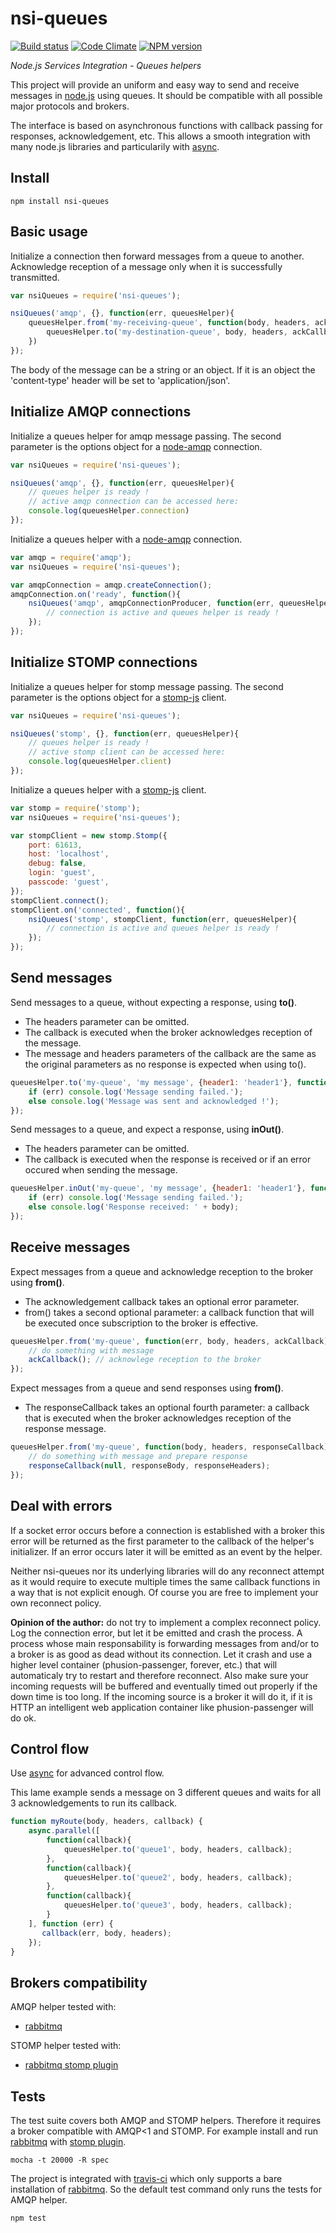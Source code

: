 nsi-queues
==========

[![Build status](https://travis-ci.org/albanm/nsi-queues.svg)](https://travis-ci.org/albanm/nsi-queues)
[![Code Climate](https://codeclimate.com/github/albanm/nsi-queues/badges/gpa.svg)](https://codeclimate.com/github/albanm/nsi-queues)
[![NPM version](https://badge.fury.io/js/nsi-queues.svg)](http://badge.fury.io/js/nsi-queues)

*Node.js Services Integration - Queues helpers*

This project will provide an uniform and easy way to send and receive messages in [node.js](http://nodejs.org/) using queues.
It should be compatible with all possible major protocols and brokers.

The interface is based on asynchronous functions with callback passing for responses, acknowledgement, etc.
This allows a smooth integration with many node.js libraries and particularily with [async](https://github.com/caolan/async).

Install
-------

	npm install nsi-queues

Basic usage
-----------

Initialize a connection then forward messages from a queue to another.
Acknowledge reception of a message only when it is successfully transmitted.

```js
var nsiQueues = require('nsi-queues');

nsiQueues('amqp', {}, function(err, queuesHelper){
	queuesHelper.from('my-receiving-queue', function(body, headers, ackCallback) {
		queuesHelper.to('my-destination-queue', body, headers, ackCallback);
	})
});
```

The body of the message can be a string or an object.
If it is an object the 'content-type' header will be set to 'application/json'.

Initialize AMQP connections
---------------------------

Initialize a queues helper for amqp message passing.
The second parameter is the options object for a [node-amqp](https://github.com/postwait/node-amqp) connection.

```js
var nsiQueues = require('nsi-queues');

nsiQueues('amqp', {}, function(err, queuesHelper){
	// queues helper is ready !
	// active amqp connection can be accessed here:
	console.log(queuesHelper.connection)
});
```

Initialize a queues helper with a [node-amqp](https://github.com/postwait/node-amqp) connection.

```js
var amqp = require('amqp');
var nsiQueues = require('nsi-queues');

var amqpConnection = amqp.createConnection();
amqpConnection.on('ready', function(){
	nsiQueues('amqp', amqpConnectionProducer, function(err, queuesHelper){
		// connection is active and queues helper is ready !
	});
});
```

Initialize STOMP connections
----------------------------

Initialize a queues helper for stomp message passing.
The second parameter is the options object for a [stomp-js](https://github.com/benjaminws/stomp-js) client.

```js
var nsiQueues = require('nsi-queues');

nsiQueues('stomp', {}, function(err, queuesHelper){
	// queues helper is ready !
	// active stomp client can be accessed here:
	console.log(queuesHelper.client)
});
```

Initialize a queues helper with a [stomp-js](https://github.com/benjaminws/stomp-js) client.

```js
var stomp = require('stomp');
var nsiQueues = require('nsi-queues');

var stompClient = new stomp.Stomp({
	port: 61613,
	host: 'localhost',
	debug: false,
	login: 'guest',
	passcode: 'guest',
});
stompClient.connect();
stompClient.on('connected', function(){
	nsiQueues('stomp', stompClient, function(err, queuesHelper){
		// connection is active and queues helper is ready !
	});
});
```

Send messages
-------------

Send messages to a queue, without expecting a response, using **to()**.

  - The headers parameter can be omitted.
  - The callback is executed when the broker acknowledges reception of the message.
  - The message and headers parameters of the callback are the same as the original parameters as no response is expected when using to().

```js
queuesHelper.to('my-queue', 'my message', {header1: 'header1'}, function(err, body, headers) {
	if (err) console.log('Message sending failed.');
	else console.log('Message was sent and acknowledged !');
});
```

Send messages to a queue, and expect a response, using **inOut()**.

  - The headers parameter can be omitted.
  - The callback is executed when the response is received or if an error occured when sending the message.

```js
queuesHelper.inOut('my-queue', 'my message', {header1: 'header1'}, function(err, body, headers) {
	if (err) console.log('Message sending failed.');
	else console.log('Response received: ' + body);
});
```

Receive messages
----------------

Expect messages from a queue and acknowledge reception to the broker using **from()**.

  - The acknowledgement callback takes an optional error parameter.
  - from() takes a second optional parameter: a callback function that will be executed once subscription to the broker is effective.

```js
queuesHelper.from('my-queue', function(err, body, headers, ackCallback) {
	// do something with message
	ackCallback(); // acknowlege reception to the broker
});
```

Expect messages from a queue and send responses using **from()**.

  - The responseCallback takes an optional fourth parameter: a callback that is executed when the broker acknowledges reception of the response message.

```js
queuesHelper.from('my-queue', function(body, headers, responseCallback) {
	// do something with message and prepare response
	responseCallback(null, responseBody, responseHeaders);
});
```

Deal with errors
----------------

If a socket error occurs before a connection is established with a broker this error will be returned as the first
parameter to the callback of the helper's initializer. If an error occurs later it will be emitted as an event by the helper.

Neither nsi-queues nor its underlying libraries will do any reconnect attempt as it would require to execute multiple times the same callback functions in a way that is not explicit enough. Of course you are free to implement your own reconnect policy.

**Opinion of the author:** do not try to implement a complex reconnect policy. Log the connection error, but let it be emitted and crash the process. A process whose main responsability is forwarding messages from and/or to a broker is as good as dead without its connection. Let it crash and use a higher level container (phusion-passenger, forever, etc.) that will automaticaly try to restart and therefore reconnect. Also make sure your incoming requests will be buffered and eventually timed out properly if the down time is too long. If the incoming source is a broker it will do it, if it is HTTP an intelligent web application container like phusion-passenger will do ok.

Control flow
------------

Use [async](https://github.com/caolan/async) for advanced control flow.

This lame example sends a message on 3 different queues and waits for all 3 acknowledgements to run its callback.

```js	
function myRoute(body, headers, callback) {
	async.parallel([
	    function(callback){
	        queuesHelper.to('queue1', body, headers, callback);
	    },
	    function(callback){
	        queuesHelper.to('queue2', body, headers, callback);
	    },
	    function(callback){
	        queuesHelper.to('queue3', body, headers, callback);
	    }
	], function (err) {
	   callback(err, body, headers);
	});	
}
```

Brokers compatibility
---------------------

AMQP helper tested with:

  - [rabbitmq](https://www.rabbitmq.com/)

STOMP helper tested with:

  - [rabbitmq stomp plugin](http://www.rabbitmq.com/stomp.html)


Tests
-----

The test suite covers both AMQP and STOMP helpers.
Therefore it requires a broker compatible with AMQP<1 and STOMP.
For example install and run [rabbitmq](https://www.rabbitmq.com/) with [stomp plugin](http://www.rabbitmq.com/stomp.html).

    mocha -t 20000 -R spec

The project is integrated with [travis-ci](https://travis-ci.org/) which only supports a bare installation of [rabbitmq](https://www.rabbitmq.com/). So the default test command only runs the tests for AMQP helper.

    npm test
